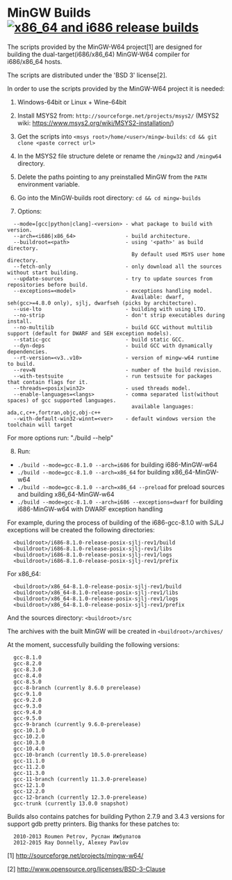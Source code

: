 # MinGW Builds [![x86_64 and i686 release builds](https://github.com/niXman/mingw-builds/actions/workflows/build_cmake.yml/badge.svg)](https://github.com/niXman/mingw-builds/actions/workflows/build_cmake.yml)

The scripts provided by the MinGW-W64 project[1] are designed
for building the dual-target(i686/x86_64) MinGW-W64 compiler for i686/x86_64 hosts.

The scripts are distributed under the 'BSD 3' license[2].

In order to use the scripts provided by the MinGW-W64 project it is needed:

1. Windows-64bit or Linux + Wine-64bit

2. Install MSYS2 from:
  `http://sourceforge.net/projects/msys2/`
  (MSYS2 wiki: https://www.msys2.org/wiki/MSYS2-installation/)

3. Get the scripts into `<msys root>/home/<user>/mingw-builds`:
  `cd && git clone <paste correct url>`

4. In the MSYS2 file structure delete or rename the `/mingw32` and `/mingw64` directory.

5. Delete the paths pointing to any preinstalled MinGW from the `PATH`
  environment variable.

6. Go into the MinGW-builds root directory:
  `cd && cd mingw-builds`

7. Options:
```
  --mode=[gcc|python|clang]-<version> - what package to build with version.
  --arch=<i686|x86_64>                - build architecture.
  --buildroot=<path>                  - using '<path>' as build directory.
                                        By default used MSYS user home directory.
  --fetch-only                        - only download all the sources without start building.
  --update-sources                    - try to update sources from repositories before build.
  --exceptions=<model>                - exceptions handling model.
                                        Available: dwarf, seh(gcc>=4.8.0 only), sjlj, dwarfseh (picks by architecture).
  --use-lto                           - building with using LTO.
  --no-strip                          - don't strip executables during install.
  --no-multilib                       - build GCC without multilib support (default for DWARF and SEH exception models).
  --static-gcc                        - build static GCC.
  --dyn-deps                          - build GCC with dynamically dependencies.
  --rt-version=<v3..v10>              - version of mingw-w64 runtime to build.
  --rev=N                             - number of the build revision.
  --with-testsuite                    - run testsuite for packages that contain flags for it.
  --threads=<posix|win32>             - used threads model.
  --enable-languages=<langs>          - comma separated list(without spaces) of gcc supported languages.
                                        available languages: ada,c,c++,fortran,objc,obj-c++
  --with-default-win32-winnt=<ver>    - default windows version the toolchain will target
```
  For more options run: "./build --help"

8. Run:
*  `./build --mode=gcc-8.1.0 --arch=i686` for building i686-MinGW-w64
*  `./build --mode=gcc-8.1.0 --arch=x86_64` for building x86_64-MinGW-w64
*  `./build --mode=gcc-8.1.0 --arch=x86_64 --preload` for preload sources and building x86_64-MinGW-w64
*  `./build --mode=gcc-8.1.0 --arch=i686 --exceptions=dwarf` for building i686-MinGW-w64 with DWARF exception handling

For example, during the process of building of the i686-gcc-8.1.0 with SJLJ exceptions will
  be created the following directories:
```
  <buildroot>/i686-8.1.0-release-posix-sjlj-rev1/build
  <buildroot>/i686-8.1.0-release-posix-sjlj-rev1/libs
  <buildroot>/i686-8.1.0-release-posix-sjlj-rev1/logs
  <buildroot>/i686-8.1.0-release-posix-sjlj-rev1/prefix
```

For x86_64:
```
  <buildroot>/x86_64-8.1.0-release-posix-sjlj-rev1/build
  <buildroot>/x86_64-8.1.0-release-posix-sjlj-rev1/libs
  <buildroot>/x86_64-8.1.0-release-posix-sjlj-rev1/logs
  <buildroot>/x86_64-8.1.0-release-posix-sjlj-rev1/prefix
```

And the sources directory:
  `<buildroot>/src`


The archives with the built MinGW will be created in `<buildroot>/archives/`

At the moment, successfully building the following versions:
```
  gcc-8.1.0
  gcc-8.2.0
  gcc-8.3.0
  gcc-8.4.0
  gcc-8.5.0
  gcc-8-branch (currently 8.6.0 prerelease)
  gcc-9.1.0
  gcc-9.2.0
  gcc-9.3.0
  gcc-9.4.0
  gcc-9.5.0
  gcc-9-branch (currently 9.6.0-prerelease)
  gcc-10.1.0
  gcc-10.2.0
  gcc-10.3.0
  gcc-10.4.0
  gcc-10-branch (currently 10.5.0-prerelease)
  gcc-11.1.0
  gcc-11.2.0
  gcc-11.3.0
  gcc-11-branch (currently 11.3.0-prerelease)
  gcc-12.1.0
  gcc-12.2.0
  gcc-12-branch (currently 12.3.0-prerelease)
  gcc-trunk (currently 13.0.0 snapshot)
```

Builds also contains patches for building Python 2.7.9 and 3.4.3 versions for support gdb pretty printers.
Big thanks for these patches to:
```
  2010-2013 Roumen Petrov, Руслан Ижбулатов
  2012-2015 Ray Donnelly, Alexey Pavlov
```

[1] http://sourceforge.net/projects/mingw-w64/

[2] http://www.opensource.org/licenses/BSD-3-Clause
